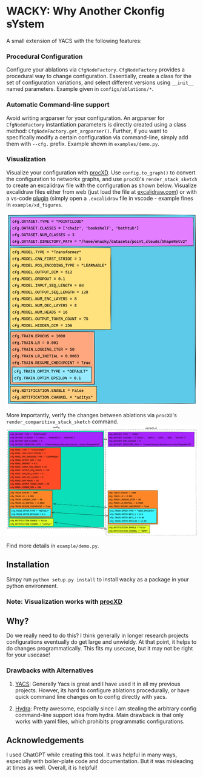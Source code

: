 # WACKY: Why Another Ckonfig sYstem

A small extension of YACS with the following features:

### Procedural Configuration

Configure your ablations via `CfgNodeFactory`. `CfgNodeFactory` provides a procedural way to change configuration. Essentially, create a class for the set of configuration variations, and select different versions using `__init__` named parameters. Example given in `configs/ablations/*`.

### Automatic Command-line support

Avoid writing argparser for your configuration. An argparser for `CfgNodeFactory` instantiation parameters is directly created using a class method: `CfgNodeFactory.get_argparser()`. Further, if you want to specifically modify a certain configuration via command-line, simply add them with `--cfg.` prefix. Example shown in `examples/demo.py`.

### Visualization

Visualize your configuration with [procXD](https://github.com/BardOfCodes/procXD). Use `config.to_graph()` to convert the configuration to networkx graphs, and use `procXD`'s `render_stack_sketch` to create an excalidraw file with the configuration as shown below. Visualize excalidraw files either from web (just load the file at [excalidraw.com](https://excalidraw.com/)) or with a vs-code [plugin](https://marketplace.visualstudio.com/items?itemName=pomdtr.excalidraw-editor) (simply open a `.excalidraw` file in vscode - example fines in `example/xd_figures`.

![configuration visualization](assets/configuration.png)

More importantly, verify the changes between ablations via `procXD`'s `render_comparitive_stack_sketch` command.
![configuration comparison](assets/config_comparison.png)

Find more details in `example/demo.py`.

## Installation

Simpy run `python setup.py install` to install wacky as a package in your python environment.

### Note: Visualization works with [procXD](https://github.com/BardOfCodes/procXD)

## Why?

Do we really need to do this? I think generally in longer research projects configurations eventually do get large and unwieldy. At that point, it helps to do changes programmatically. This fits my usecase, but it may not be right for your usecase!

### Drawbacks with Alternatives

1) [YACS](https://github.com/rbgirshick/yacs): Generally Yacs is great and I have used it in all my previous projects. Howver, its hard to configure ablations procedurally, or have quick command line changes on to config directly with yacs.

2) [Hydra](https://github.com/facebookresearch/hydra): Pretty awesome, espcially since I am stealing the arbitrary config command-line support idea from hydra. Main drawback is that only works with yaml files, which prohibits programmatic configurations.

## Acknowledgements

I used ChatGPT while creating this tool. It was helpful in many ways, especially with boiler-plate code and documentation. But it was misleading at times as well. Overall, it is helpful!
